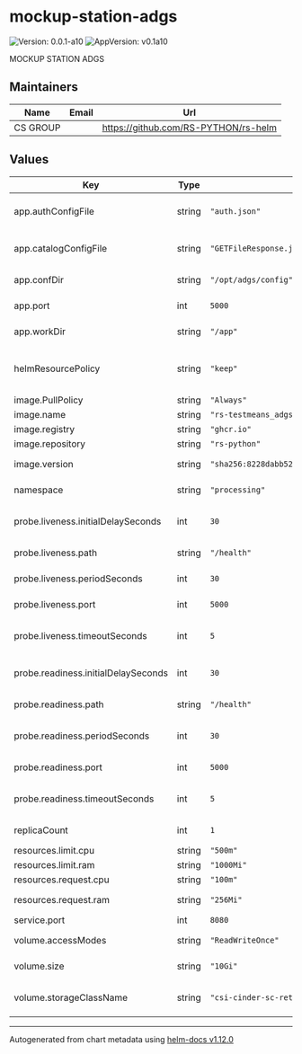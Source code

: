 # mockup-station-adgs

![Version: 0.0.1-a10](https://img.shields.io/badge/Version-0.0.1--a10-informational?style=flat-square) ![AppVersion: v0.1a10](https://img.shields.io/badge/AppVersion-v0.1a10-informational?style=flat-square)

MOCKUP STATION ADGS

## Maintainers

| Name | Email | Url |
| ---- | ------ | --- |
| CS GROUP |  | <https://github.com/RS-PYTHON/rs-helm> |

## Values

| Key | Type | Default | Description |
|-----|------|---------|-------------|
| app.authConfigFile | string | `"auth.json"` | Auth configuration file for the application |
| app.catalogConfigFile | string | `"GETFileResponse.json"` | catalog configuration file for the application |
| app.confDir | string | `"/opt/adgs/config"` | Config directory for the application |
| app.port | int | `5000` | Port for the application |
| app.workDir | string | `"/app"` | Working directory for the application |
| helmResourcePolicy | string | `"keep"` | Keep the ressources for PVC and ConfigMap. Default is to keep. |
| image.PullPolicy | string | `"Always"` | Image pull policy |
| image.name | string | `"rs-testmeans_adgs-station-mock"` | Image name |
| image.registry | string | `"ghcr.io"` | Image registry |
| image.repository | string | `"rs-python"` | Image repository |
| image.version | string | `"sha256:8228dabb52798330c1d59f394308f0aabf8d5143eb71c1a654725d3156bd1eed"` | Image version, can be a tag or a digest |
| namespace | string | `"processing"` | Namespace for the deployment |
| probe.liveness.initialDelaySeconds | int | `30` | InitialDelaySeconds for the liveness probe |
| probe.liveness.path | string | `"/health"` | Path for the liveness probe |
| probe.liveness.periodSeconds | int | `30` | periodSeconds for the liveness probe |
| probe.liveness.port | int | `5000` | Port for the liveness probe |
| probe.liveness.timeoutSeconds | int | `5` | timeoutSeconds for the liveness probe |
| probe.readiness.initialDelaySeconds | int | `30` | InitialDelaySeconds for the readiness probe |
| probe.readiness.path | string | `"/health"` | Path for the readiness probe |
| probe.readiness.periodSeconds | int | `30` | periodSeconds for the readiness probe |
| probe.readiness.port | int | `5000` | Port for the readiness probe |
| probe.readiness.timeoutSeconds | int | `5` | timeoutSeconds for the readiness probe |
| replicaCount | int | `1` | Number of replicas for the deployment |
| resources.limit.cpu | string | `"500m"` | Pod CPU limit |
| resources.limit.ram | string | `"1000Mi"` | Pod memory limit |
| resources.request.cpu | string | `"100m"` | Pod CPU request |
| resources.request.ram | string | `"256Mi"` | Pod memory request |
| service.port | int | `8080` | Port for the service |
| volume.accessModes | string | `"ReadWriteOnce"` | AccessMode of the database volume |
| volume.size | string | `"10Gi"` | Size of the database volume |
| volume.storageClassName | string | `"csi-cinder-sc-retain"` | StorageClass of the database volume |

----------------------------------------------
Autogenerated from chart metadata using [helm-docs v1.12.0](https://github.com/norwoodj/helm-docs/releases/v1.12.0)
